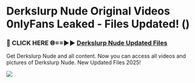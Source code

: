 # Derkslurp Nude Original Videos 0nlyFans Leaked - Files Updated! ()

<h3>🔴 CLICK HERE 🌐==►► <a href="https://tinyurl.com/2p9ay9w9" rel="nofollow">Derkslurp Nude Updated Files</a></h3>

Get Derkslurp Nude and all content. Now you can access all videos and pictures of Derkslurp Nude. New Updated Files 2025!

[![](https://i.imgur.com/KQgVmj3.gif)](https://tinyurl.com/2p9ay9w9)
